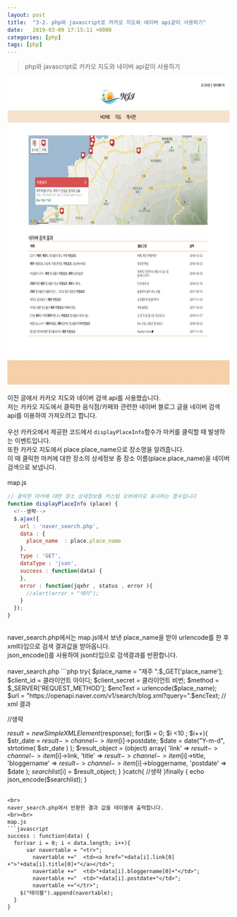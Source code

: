 ```yaml
---
layout: post
title:  "3-2. php와 javascript로 카카오 지도와 네이버 api같이 사용하기"
date:   2019-03-09 17:15:11 +0000
categories: [php]
tags: [php]
---
```


>php와 javascript로 카카오 지도와 네이버 api같이 사용하기

<img src="/images/php/map/map.jpg" width="570" height="700">

이전 글에서 카카오 지도와 네이버 검색 api를 사용했습니다.
<br>
저는 카카오 지도에서 클릭한 음식점/카페와 관련한 네이버 블로그 글을 네이버 검색 api를 이용하여 가져오려고 합니다.
<br>
<br>
우선 카카오에서 제공한 코드에서 `displayPlaceInfo`함수가 마커를 클릭할 때 발생하는 이벤트입니다.
<br>
또한 카카오 지도에서 place.place_name으로 장소명을 알려줍니다.
<br>
이 때 클릭한 마커에 대한 장소의 상세정보 중 장소 이름(place.place_name)을 네이버 검색으로 보냅니다.
<br>
<br>
map.js
```javascript
// 클릭한 마커에 대한 장소 상세정보를 커스텀 오버레이로 표시하는 함수입니다
function displayPlaceInfo (place) {
  <!--생략-->
  $.ajax({
    url	: 'naver_search.php',
    data : {
      place_name  : place.place_name
    },
    type : 'GET',
    dataType : 'json',
    success : function(data) {
    },
    error : function(jqxhr , status , error ){
      //alert(error + "에러");
    }
  });
}
```
<br>
naver_search.php에서는 map.js에서 보낸 place_name을 받아 urlencode를 한 후 xml타입으로 검색 결과값을 받아옵니다.<br>
json_encode()를 사용하여 json타입으로 검색결과를 반환합니다.
<br><br>
naver_search.php
```php
try{
  $place_name = "제주 ".$_GET['place_name'];
  $client_id = 클라이언트 아이디;
  $client_secret = 클라이언트 비번;
  $method = $_SERVER['REQUEST_METHOD'];
  $encText = urlencode($place_name);
  $url = "https://openapi.naver.com/v1/search/blog.xml?query=".$encText; // xml 결과

  //생략

  $result = new SimpleXMLElement($response);
  for($i = 0; $i <10 ; $i++){
    $str_date = $result->channel->item[$i]->postdate;
    $date = date("Y-m-d", strtotime( $str_date ) );
    $result_object = (object) array(
      'link' => $result->channel->item[$i]->link,
      'title' => $result->channel->item[$i]->title,
      'bloggername' => $result->channel->item[$i]->bloggername,
      'postdate' => $date
    );
  $searchlist[$i] = $result_object;
  }
}catch{
  //생략
}finally {
	echo json_encode($searchlist);
}
```

<br>
naver_search.php에서 반환한 결과 값을 테이블에 출력합니다.
<br><br>
map.js
```javascript
success	: function(data) {
  for(var i = 0; i < data.length; i++){
      var navertable = "<tr>";
        navertable +="  <td><a href="+data[i].link[0] +">"+data[i].title[0]+"</a></td>";
        navertable +="  <td>"+data[i].bloggername[0]+"</td>";
        navertable +="  <td>"+data[i].postdate+"</td>";
        navertable +="</tr>";
    $("테이블").append(navertable);
  }
}
```
